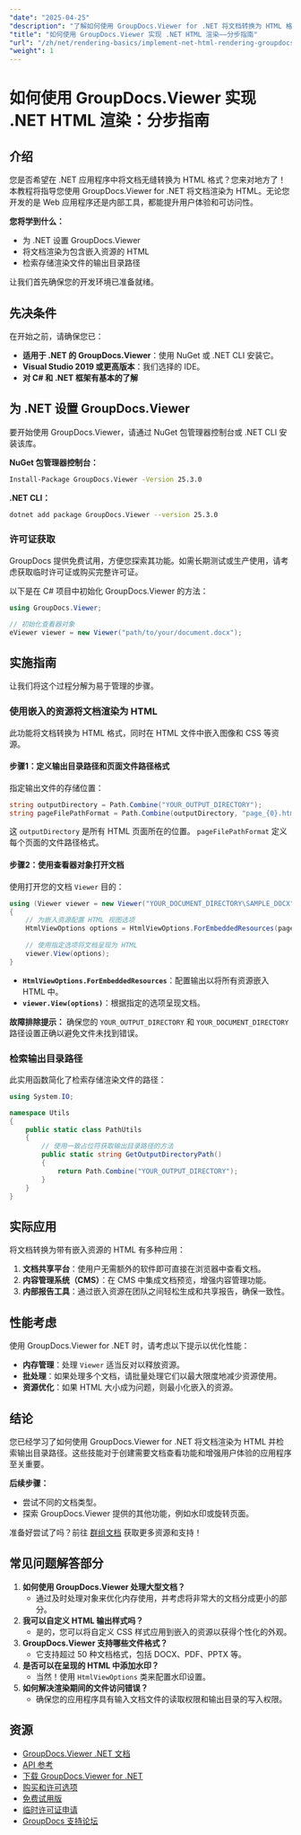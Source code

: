```yaml
---
"date": "2025-04-25"
"description": "了解如何使用 GroupDocs.Viewer for .NET 将文档转换为 HTML 格式。本指南涵盖设置、渲染步骤和实际应用。"
"title": "如何使用 GroupDocs.Viewer 实现 .NET HTML 渲染——分步指南"
"url": "/zh/net/rendering-basics/implement-net-html-rendering-groupdocs-viewer/"
"weight": 1
---
```


# 如何使用 GroupDocs.Viewer 实现 .NET HTML 渲染：分步指南

## 介绍

您是否希望在 .NET 应用程序中将文档无缝转换为 HTML 格式？您来对地方了！本教程将指导您使用 GroupDocs.Viewer for .NET 将文档渲染为 HTML。无论您开发的是 Web 应用程序还是内部工具，都能提升用户体验和可访问性。

**您将学到什么：**
- 为 .NET 设置 GroupDocs.Viewer
- 将文档渲染为包含嵌入资源的 HTML
- 检索存储渲染文件的输出目录路径

让我们首先确保您的开发环境已准备就绪。

## 先决条件

在开始之前，请确保您已：
- **适用于 .NET 的 GroupDocs.Viewer**：使用 NuGet 或 .NET CLI 安装它。
- **Visual Studio 2019 或更高版本**：我们选择的 IDE。
- **对 C# 和 .NET 框架有基本的了解**

## 为 .NET 设置 GroupDocs.Viewer

要开始使用 GroupDocs.Viewer，请通过 NuGet 包管理器控制台或 .NET CLI 安装该库。

**NuGet 包管理器控制台：**
```bash
Install-Package GroupDocs.Viewer -Version 25.3.0
```

**.NET CLI：**
```bash
dotnet add package GroupDocs.Viewer --version 25.3.0
```

### 许可证获取

GroupDocs 提供免费试用，方便您探索其功能。如需长期测试或生产使用，请考虑获取临时许可证或购买完整许可证。

以下是在 C# 项目中初始化 GroupDocs.Viewer 的方法：
```csharp
using GroupDocs.Viewer;

// 初始化查看器对象
eViewer viewer = new Viewer("path/to/your/document.docx");
```

## 实施指南

让我们将这个过程分解为易于管理的步骤。

### 使用嵌入的资源将文档渲染为 HTML

此功能将文档转换为 HTML 格式，同时在 HTML 文件中嵌入图像和 CSS 等资源。

#### 步骤1：定义输出目录路径和页面文件路径格式

指定输出文件的存储位置：
```csharp
string outputDirectory = Path.Combine("YOUR_OUTPUT_DIRECTORY");
string pageFilePathFormat = Path.Combine(outputDirectory, "page_{0}.html");
```
这 `outputDirectory` 是所有 HTML 页面所在的位置。 `pageFilePathFormat` 定义每个页面的文件路径格式。

#### 步骤2：使用查看器对象打开文档

使用打开您的文档 `Viewer` 目的：
```csharp
using (Viewer viewer = new Viewer("YOUR_DOCUMENT_DIRECTORY\SAMPLE_DOCX"))
{
    // 为嵌入资源配置 HTML 视图选项
    HtmlViewOptions options = HtmlViewOptions.ForEmbeddedResources(pageFilePathFormat);
    
    // 使用指定选项将文档呈现为 HTML
    viewer.View(options);
}
```
- **`HtmlViewOptions.ForEmbeddedResources`**：配置输出以将所有资源嵌入 HTML 中。
- **`viewer.View(options)`**：根据指定的选项呈现文档。

**故障排除提示：** 确保您的 `YOUR_OUTPUT_DIRECTORY` 和 `YOUR_DOCUMENT_DIRECTORY` 路径设置正确以避免文件未找到错误。

### 检索输出目录路径

此实用函数简化了检索存储渲染文件的路径：
```csharp
using System.IO;

namespace Utils
{
    public static class PathUtils
    {
        // 使用一致占位符获取输出目录路径的方法
        public static string GetOutputDirectoryPath()
        {
            return Path.Combine("YOUR_OUTPUT_DIRECTORY");
        }
    }
}
```

## 实际应用

将文档转换为带有嵌入资源的 HTML 有多种应用：
1. **文档共享平台**：使用户无需额外的软件即可直接在浏览器中查看文档。
2. **内容管理系统（CMS）**：在 CMS 中集成文档预览，增强内容管理功能。
3. **内部报告工具**：通过嵌入资源在团队之间轻松生成和共享报告，确保一致性。

## 性能考虑

使用 GroupDocs.Viewer for .NET 时，请考虑以下提示以优化性能：
- **内存管理**：处理 `Viewer` 适当反对以释放资源。
- **批处理**：如果处理多个文档，请批量处理它们以最大限度地减少资源使用。
- **资源优化**：如果 HTML 大小成为问题，则最小化嵌入的资源。

## 结论

您已经学习了如何使用 GroupDocs.Viewer for .NET 将文档渲染为 HTML 并检索输出目录路径。这些技能对于创建需要文档查看功能和增强用户体验的应用程序至关重要。

**后续步骤：**
- 尝试不同的文档类型。
- 探索 GroupDocs.Viewer 提供的其他功能，例如水印或旋转页面。

准备好尝试了吗？前往 [群组文档](https://purchase.groupdocs.com/buy) 获取更多资源和支持！

## 常见问题解答部分

1. **如何使用 GroupDocs.Viewer 处理大型文档？**
   - 通过及时处理对象来优化内存使用，并考虑将非常大的文档分成更小的部分。
2. **我可以自定义 HTML 输出样式吗？**
   - 是的，您可以将自定义 CSS 样式应用到嵌入的资源以获得个性化的外观。
3. **GroupDocs.Viewer 支持哪些文件格式？**
   - 它支持超过 50 种文档格式，包括 DOCX、PDF、PPTX 等。
4. **是否可以在呈现的 HTML 中添加水印？**
   - 当然！使用 `HtmlViewOptions` 类来配置水印设置。
5. **如何解决渲染期间的文件访问错误？**
   - 确保您的应用程序具有输入文档文件的读取权限和输出目录的写入权限。

## 资源
- [GroupDocs.Viewer .NET 文档](https://docs.groupdocs.com/viewer/net/)
- [API 参考](https://reference.groupdocs.com/viewer/net/)
- [下载 GroupDocs.Viewer for .NET](https://releases.groupdocs.com/viewer/net/)
- [购买和许可选项](https://purchase.groupdocs.com/buy)
- [免费试用版](https://releases.groupdocs.com/viewer/net/)
- [临时许可证申请](https://purchase.groupdocs.com/temporary-license/)
- [GroupDocs 支持论坛](https://forum.groupdocs.com/c/viewer/9)